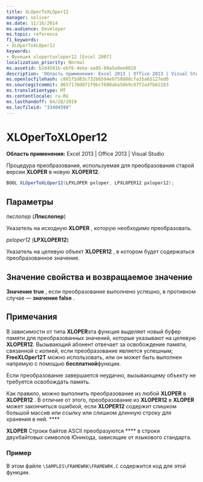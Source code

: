 ```yaml
---
title: XLOperToXLOper12
manager: soliver
ms.date: 11/16/2014
ms.audience: Developer
ms.topic: reference
f1_keywords:
- XLOperToXLOper12
keywords:
- Функция xlopertoxloper12 [Excel 2007]
localization_priority: Normal
ms.assetid: b2d4581b-ebf6-4eba-aa95-69a5a9ee8028
description: 'Область применения: Excel 2013 | Office 2013 | Visual Studio'
ms.openlocfilehash: c881f5d03c732b6594e0750808cfa35a65127ed0
ms.sourcegitcommit: 8657170d071f9bcf680aba50b9c07f2a4fb82283
ms.translationtype: MT
ms.contentlocale: ru-RU
ms.lasthandoff: 04/28/2019
ms.locfileid: "33404598"
---
```

# <a name="xlopertoxloper12"></a>XLOperToXLOper12

**Область применения:** Excel 2013 | Office 2013 | Visual Studio 
  
Процедура преобразования, используемая для преобразования старой версии **XLOPER** в новую **XLOPER12**.
  
```cs
BOOL XLOperToXLOper12(LPXLOPER pxloper, LPXLOPER12 pxloper12);
```

## <a name="parameters"></a>Параметры

_пкслопер_ (**Лпкслопер**)
  
Указатель на исходную **XLOPER** , которую необходимо преобразовать. 
  
_pxloper12_ (**LPXLOPER12**)
  
Указатель на целевую объект **XLOPER12** , в котором будет содержаться преобразованное значение. 
  
## <a name="property-valuereturn-value"></a>Значение свойства и возвращаемое значение

**Значение true** , если преобразование выполнено успешно, в противном случае — **значение false** . 
  
## <a name="remarks"></a>Примечания

В зависимости от типа **XLOPER**эта функция выделяет новый буфер памяти для преобразованных значений, которые указывают на целевую **XLOPER12**. Вызывающий абонент отвечает за освобождение памяти, связанной с копией, если преобразование является успешным; **FreeXLOper12T** можно использовать, или он может быть выполнен напрямую с помощью **бесплатной**функции.
  
Если преобразование завершается неудачно, вызывающему объекту не требуется освобождать память.
  
Как правило, можно выполнить преобразование из любой **XLOPER** в **XLOPER12** . В отличие от этого, преобразование из **XLOPER12** в **XLOPER** может закончиться ошибкой, если **XLOPER12** содержит слишком большой массив или ссылку или слишком длинную строку для хранения в ней. **** 
  
**XLOPER** Строки байтов ASCII преобразуются **** в строки двухбайтовых символов Юникода, зависящие от языкового стандарта. 
  
### <a name="example"></a>Пример

В этом файле `\SAMPLES\FRAMEWRK\FRAMEWRK.C` содержится код для этой функции. 
  


